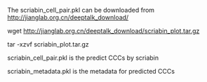 The scriabin_cell_pair.pkl can be downloaded from http://jianglab.org.cn/deeptalk_download/

wget http://jianglab.org.cn/deeptalk_download/scriabin_plot.tar.gz

tar -xzvf scriabin_plot.tar.gz

scriabin_cell_pair.pkl is the predict CCCs by scriabin

scriabin_metadata.pkl is the metadata for predicted CCCs
